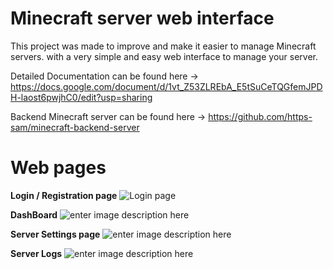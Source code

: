 # Minecraft server web interface

This project was made to improve and make it easier to manage Minecraft servers. with a very simple and easy web interface to manage your server.

Detailed Documentation can be found here -> https://docs.google.com/document/d/1vt_Z53ZLREbA_E5tSuCeTQGfemJPDH-laost6pwjhC0/edit?usp=sharing

Backend Minecraft server can be found here -> https://github.com/https-sam/minecraft-backend-server

# Web pages

**Login / Registration page**
![Login page](https://i.ibb.co/wMG8WQH/Screen-Shot-2022-02-02-at-12-52-14-PM.png)

**DashBoard**
![enter image description here](https://i.ibb.co/7JXKGr4/Screen-Shot-2022-02-02-at-12-52-27-PM.png)

**Server Settings page**
![enter image description here](https://i.ibb.co/1QWzk0K/Screen-Shot-2022-02-02-at-12-52-36-PM.png)

**Server Logs**
![enter image description here](https://i.ibb.co/9nGyNmP/Screen-Shot-2022-02-02-at-12-52-49-PM.png)


